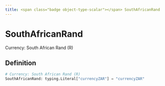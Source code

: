 ```yaml
---
title: <span class="badge object-type-scalar"></span> SouthAfricanRand
---
```

# <span class="badge object-type-scalar"></span> SouthAfricanRand

Currency: South African Rand (R)

## Definition

```python
# Currency: South African Rand (R)
SouthAfricanRand: typing.Literal["currencyZAR"] = "currencyZAR"
```
